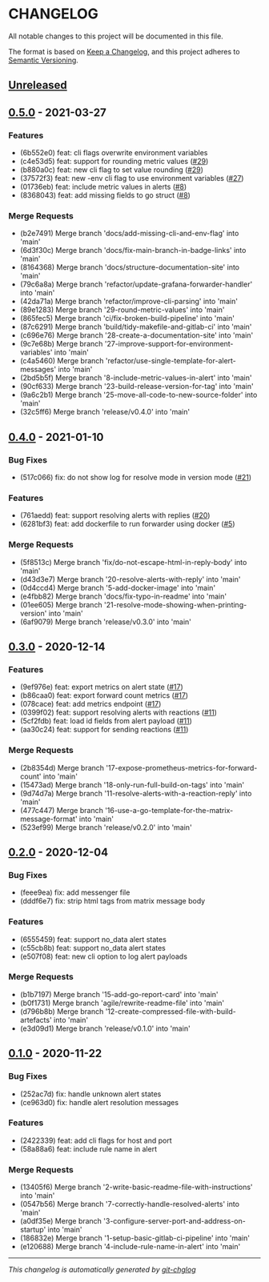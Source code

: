 # CHANGELOG

All notable changes to this project will be documented in this file.

The format is based on [Keep a Changelog], and this project adheres to [Semantic Versioning].

## [Unreleased]


## [0.5.0] - 2021-03-27
### Features
- (6b552e0) feat: cli flags overwrite environment variables
- (c4e53d5) feat: support for rounding metric values ([#29](https://gitlab.com/hectorjsmith/grafana-matrix-forwarder/issues/29))
- (b880a0c) feat: new cli flag to set value rounding ([#29](https://gitlab.com/hectorjsmith/grafana-matrix-forwarder/issues/29))
- (37572f3) feat: new -env cli flag to use environment variables ([#27](https://gitlab.com/hectorjsmith/grafana-matrix-forwarder/issues/27))
- (01736eb) feat: include metric values in alerts ([#8](https://gitlab.com/hectorjsmith/grafana-matrix-forwarder/issues/8))
- (8368043) feat: add missing fields to go struct ([#8](https://gitlab.com/hectorjsmith/grafana-matrix-forwarder/issues/8))

### Merge Requests
- (b2e7491) Merge branch 'docs/add-missing-cli-and-env-flag' into 'main'
- (6d3f30c) Merge branch 'docs/fix-main-branch-in-badge-links' into 'main'
- (8164368) Merge branch 'docs/structure-documentation-site' into 'main'
- (79c6a8a) Merge branch 'refactor/update-grafana-forwarder-handler' into 'main'
- (42da71a) Merge branch 'refactor/improve-cli-parsing' into 'main'
- (89e1283) Merge branch '29-round-metric-values' into 'main'
- (865fec5) Merge branch 'ci/fix-broken-build-pipeline' into 'main'
- (87c6291) Merge branch 'build/tidy-makefile-and-gitlab-ci' into 'main'
- (c696e76) Merge branch '28-create-a-documentation-site' into 'main'
- (9c7e68b) Merge branch '27-improve-support-for-environment-variables' into 'main'
- (c4a5460) Merge branch 'refactor/use-single-template-for-alert-messages' into 'main'
- (2bd5b5f) Merge branch '8-include-metric-values-in-alert' into 'main'
- (90cf633) Merge branch '23-build-release-version-for-tag' into 'main'
- (9a6c2b1) Merge branch '25-move-all-code-to-new-source-folder' into 'main'
- (32c5ff6) Merge branch 'release/v0.4.0' into 'main'


## [0.4.0] - 2021-01-10
### Bug Fixes
- (517c066) fix: do not show log for resolve mode in version mode ([#21](https://gitlab.com/hectorjsmith/grafana-matrix-forwarder/issues/21))

### Features
- (761aedd) feat: support resolving alerts with replies ([#20](https://gitlab.com/hectorjsmith/grafana-matrix-forwarder/issues/20))
- (6281bf3) feat: add dockerfile to run forwarder using docker ([#5](https://gitlab.com/hectorjsmith/grafana-matrix-forwarder/issues/5))

### Merge Requests
- (5f8513c) Merge branch 'fix/do-not-escape-html-in-reply-body' into 'main'
- (d43d3e7) Merge branch '20-resolve-alerts-with-reply' into 'main'
- (0d4ccd4) Merge branch '5-add-docker-image' into 'main'
- (e4fbb82) Merge branch 'docs/fix-typo-in-readme' into 'main'
- (01ee605) Merge branch '21-resolve-mode-showing-when-printing-version' into 'main'
- (6af9079) Merge branch 'release/v0.3.0' into 'main'


## [0.3.0] - 2020-12-14
### Features
- (9ef976e) feat: export metrics on alert state ([#17](https://gitlab.com/hectorjsmith/grafana-matrix-forwarder/issues/17))
- (b86caa0) feat: export forward count metrics ([#17](https://gitlab.com/hectorjsmith/grafana-matrix-forwarder/issues/17))
- (078cace) feat: add metrics endpoint ([#17](https://gitlab.com/hectorjsmith/grafana-matrix-forwarder/issues/17))
- (0399f02) feat: support resolving alerts with reactions ([#11](https://gitlab.com/hectorjsmith/grafana-matrix-forwarder/issues/11))
- (5cf2fdb) feat: load id fields from alert payload ([#11](https://gitlab.com/hectorjsmith/grafana-matrix-forwarder/issues/11))
- (aa30c24) feat: support for sending reactions ([#11](https://gitlab.com/hectorjsmith/grafana-matrix-forwarder/issues/11))

### Merge Requests
- (2b8354d) Merge branch '17-expose-prometheus-metrics-for-forward-count' into 'main'
- (15473ad) Merge branch '18-only-run-full-build-on-tags' into 'main'
- (9d74d7a) Merge branch '11-resolve-alerts-with-a-reaction-reply' into 'main'
- (477c447) Merge branch '16-use-a-go-template-for-the-matrix-message-format' into 'main'
- (523ef99) Merge branch 'release/v0.2.0' into 'main'


## [0.2.0] - 2020-12-04
### Bug Fixes
- (feee9ea) fix: add messenger file
- (dddf6e7) fix: strip html tags from matrix message body

### Features
- (6555459) feat: support no_data alert states
- (c55cb8b) feat: support no_data alert states
- (e507f08) feat: new cli option to log alert payloads

### Merge Requests
- (b1b7197) Merge branch '15-add-go-report-card' into 'main'
- (b0f1731) Merge branch 'agile/rewrite-readme-file' into 'main'
- (d796b8b) Merge branch '12-create-compressed-file-with-build-artefacts' into 'main'
- (e3d09d1) Merge branch 'release/v0.1.0' into 'main'


## [0.1.0] - 2020-11-22
### Bug Fixes
- (252ac7d) fix: handle unknown alert states
- (ce963d0) fix: handle alert resolution messages

### Features
- (2422339) feat: add cli flags for host and port
- (58a88a6) feat: include rule name in alert

### Merge Requests
- (13405f6) Merge branch '2-write-basic-readme-file-with-instructions' into 'main'
- (0547b56) Merge branch '7-correctly-handle-resolved-alerts' into 'main'
- (a0df35e) Merge branch '3-configure-server-port-and-address-on-startup' into 'main'
- (186832e) Merge branch '1-setup-basic-gitlab-ci-pipeline' into 'main'
- (e120688) Merge branch '4-include-rule-name-in-alert' into 'main'

---

*This changelog is automatically generated by [git-chglog]*

[Keep a Changelog]: https://keepachangelog.com/en/1.0.0/
[Semantic Versioning]: https://semver.org/spec/v2.0.0.html
[git-chglog]: https://github.com/git-chglog/git-chglog
[Unreleased]: https://gitlab.com/hectorjsmith/grafana-matrix-forwarder/compare/0.5.0...main
[0.5.0]: https://gitlab.com/hectorjsmith/grafana-matrix-forwarder/compare/0.4.0...0.5.0
[0.4.0]: https://gitlab.com/hectorjsmith/grafana-matrix-forwarder/compare/0.3.0...0.4.0
[0.3.0]: https://gitlab.com/hectorjsmith/grafana-matrix-forwarder/compare/0.2.0...0.3.0
[0.2.0]: https://gitlab.com/hectorjsmith/grafana-matrix-forwarder/compare/0.1.0...0.2.0
[0.1.0]: https://gitlab.com/hectorjsmith/grafana-matrix-forwarder/compare/0.0.0...0.1.0

